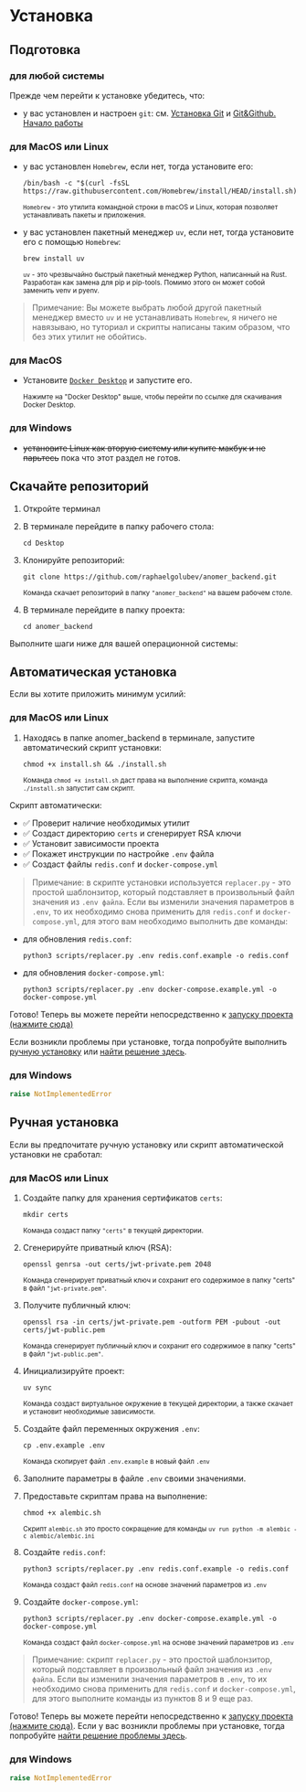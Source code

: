 # Установка

## Подготовка
### для любой системы
Прежде чем перейти к установке убедитесь, что:

- у вас установлен и настроен `git`: см. [Установка Git](https://www.w3schools.com/git/git_install.asp?remote=github) и [Git&Github. Начало работы](https://www.w3schools.com/git/git_remote_getstarted.asp?remote=github)

### для MacOS или Linux
- у вас установлен `Homebrew`, если нет, тогда установите его:

  ```shell
  /bin/bash -c "$(curl -fsSL https://raw.githubusercontent.com/Homebrew/install/HEAD/install.sh)"
  ```

  <sub> `Homebrew` - это утилита командной строки в macOS и Linux, которая позволяет устанавливать пакеты и приложения. </sub>

- у вас установлен пакетный менеджер `uv`, если нет, тогда установите его с помощью `Homebrew`:
    ```shell
    brew install uv
    ```

    <sub> `uv` - это чрезвычайно быстрый пакетный менеджер Python, написанный на Rust. Разработан как замена для pip и pip-tools. Помимо этого он может собой заменить venv и pyenv. </sub>


> Примечание: Вы можете выбрать любой другой пакетный менеджер вместо `uv` и не устанавливать `Homebrew`, я ничего не навязываю, но туториал и скрипты написаны таким образом, что без этих утилит не обойтись. 

### для MacOS
- Установите [`Docker Desktop`](https://docs.docker.com/desktop/setup/install/mac-install/) и запустите его.

    <sub> Нажимте на "Docker Desktop" выше, чтобы перейти по ссылке для скачивания Docker Desktop. </sub>

### для Windows
- ~~установите Linux как вторую систему или купите макбук и не парьтесь~~ пока что этот раздел не готов.

## Скачайте репозиторий

1. Откройте терминал

2. В терминале перейдите в папку рабочего стола:
    ```shell
    cd Desktop
    ```

3. Клонируйте репозиторий:
    ```shell
    git clone https://github.com/raphaelgolubev/anomer_backend.git
    ```

    <sub> Команда скачает репозиторий в папку `"anomer_backend"` на вашем рабочем столе. </sub>

4. В терминале перейдите в папку проекта:
    ```shell
    cd anomer_backend
    ```

Выполните шаги ниже для вашей операционной системы:

## Автоматическая установка
Если вы хотите приложить минимум усилий:

### для MacOS или Linux
1. Находясь в папке anomer_backend в терминале, запустите автоматический скрипт установки:
    ```shell
    chmod +x install.sh && ./install.sh
    ```

    <sub> Команда `chmod +x install.sh` даст права на выполнение скрипта, команда `./install.sh` запустит сам скрипт. </sub>

Скрипт автоматически:
- ✅ Проверит наличие необходимых утилит
- ✅ Создаст директорию `certs` и сгенерирует RSA ключи
- ✅ Установит зависимости проекта
- ✅ Покажет инструкции по настройке `.env` файла
- ✅ Создаст файлы `redis.conf` и `docker-compose.yml`

> Примечание: в скрипте установки используется `replacer.py` - это простой шаблонзитор, который подставляет в произвольный файл значения из `.env файла`. Если вы изменили значения параметров в `.env`, то их необходимо снова применить для `redis.conf` и `docker-compose.yml`, для этого вам необходимо выполнить две команды:
-   для обновления `redis.conf`: 
    ```shell
    python3 scripts/replacer.py .env redis.conf.example -o redis.conf
    ```
-   для обновления `docker-compose.yml`: 
    ```shell
    python3 scripts/replacer.py .env docker-compose.example.yml -o docker-compose.yml
    ```

Готово! Теперь вы можете перейти непосредственно к [запуску проекта (нажмите сюда)](START.md)

Если возникли проблемы при установке, тогда попробуйте выполнить [ручную установку](#ручная-установка) или [найти решение здесь](TROUBLESHOOTING.md#проблемы-при-установке).

### для Windows
```python
raise NotImplementedError
```

## Ручная установка
Если вы предпочитате ручную установку или скрипт автоматической установки не сработал:

### для MacOS или Linux

1. Создайте папку для хранения сертификатов `certs`:

    ```shell
    mkdir certs
    ```

    <sub> Команда создаст папку `"certs"` в текущей директории. </sub>

2. Сгенерируйте приватный ключ (RSA):

    ```shell
    openssl genrsa -out certs/jwt-private.pem 2048
    ```

    <sub> Команда сгенерирует приватный ключ и сохранит его содержимое в папку "certs" в файл `"jwt-private.pem"`. </sub>

3. Получите публичный ключ:
    ```shell
    openssl rsa -in certs/jwt-private.pem -outform PEM -pubout -out certs/jwt-public.pem
    ```

    <sub> Команда сгенерирует публичный ключ и сохранит его содержимое в папку "certs" в файл `"jwt-public.pem"`. </sub>

4. Инициализируйте проект:
    ```shell
    uv sync
    ```

    <sub> Команда создаст виртуальное окружение в текущей директории, а также скачает и установит необходимые зависимости. </sub>

5. Создайте файл переменных окружения `.env`:
    ```shell
    cp .env.example .env
    ```

    <sub> Команда скопирует файл `.env.example` в новый файл `.env`  </sub>

6. Заполните параметры в файле `.env` своими значениями.

7. Предоставьте скриптам права на выполнение:
    ```shell
    chmod +x alembic.sh
    ```

    <sub> Скрипт `alembic.sh` это просто сокращение для команды `uv run python -m alembic -c alembic/alembic.ini`</sub>

8. Создайте `redis.conf`:
    ```shell
    python3 scripts/replacer.py .env redis.conf.example -o redis.conf
    ```

    <sub> Команда создаст файл `redis.conf` на основе значений параметров из `.env` </sub>

9. Создайте `docker-compose.yml`:
    ```shell
    python3 scripts/replacer.py .env docker-compose.example.yml -o docker-compose.yml
    ```

    <sub> Команда создаст файл `docker-compose.yml` на основе значений параметров из `.env` </sub>

> Примечание: скрипт `replacer.py` - это простой шаблонзитор, который подставляет в произвольный файл значения из `.env файла`. Если вы изменили значения параметров в `.env`, то их необходимо снова применить для `redis.conf` и `docker-compose.yml`, для этого выполните команды из пунктов 8 и 9 еще раз.

Готово! Теперь вы можете перейти непосредственно к [запуску проекта (нажмите сюда)](START.md). Если у вас возникли проблемы при установке, тогда попробуйте [найти решение проблемы здесь](TROUBLESHOOTING.md#проблемы-при-установке).

### для Windows

```python
raise NotImplementedError
```